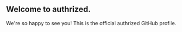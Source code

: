 ## Welcome to authrized.
We're so happy to see you! This is the official authrized GitHub profile.

